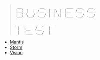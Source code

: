 > ```
>  __        __          ___  __   __     
> |__) |  | /__` | |\ | |__  /__` /__`    
> |__) \__/ .__/ | | \| |___ .__/ .__/    
>                                        
> ___  ___  __  ___                       
>  |  |__  /__`  |                        
>  |  |___ .__/  |                        
>
> ```                                       


* [Mantis](https://github.com/loiclau/Marvel/tree/master/Mantis)
* [Storm](https://github.com/loiclau/Marvel/tree/master/Storm)
* [Vision](https://github.com/loiclau/Marvel/tree/master/Vision)


